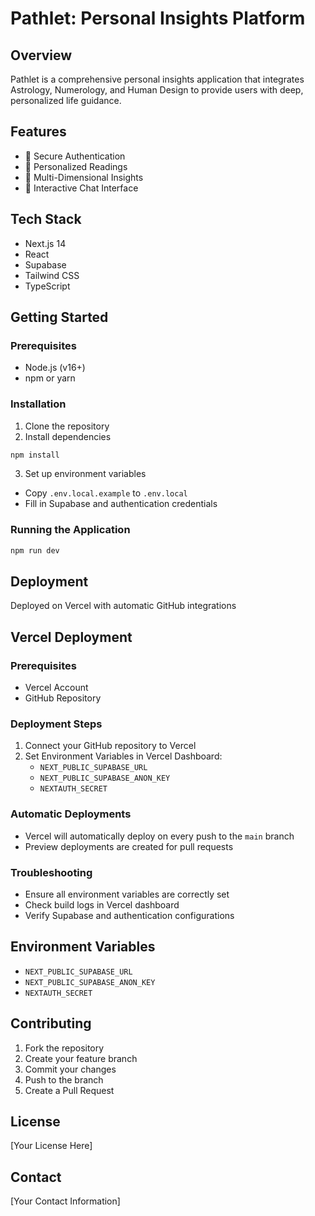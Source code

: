# Pathlet: Personal Insights Platform

## Overview
Pathlet is a comprehensive personal insights application that integrates Astrology, Numerology, and Human Design to provide users with deep, personalized life guidance.

## Features
- 🔐 Secure Authentication
- 🌟 Personalized Readings
- 🔮 Multi-Dimensional Insights
- 💬 Interactive Chat Interface

## Tech Stack
- Next.js 14
- React
- Supabase
- Tailwind CSS
- TypeScript

## Getting Started

### Prerequisites
- Node.js (v16+)
- npm or yarn

### Installation
1. Clone the repository
2. Install dependencies
```bash
npm install
```

3. Set up environment variables
- Copy `.env.local.example` to `.env.local`
- Fill in Supabase and authentication credentials

### Running the Application
```bash
npm run dev
```

## Deployment
Deployed on Vercel with automatic GitHub integrations

## Vercel Deployment

### Prerequisites
- Vercel Account
- GitHub Repository

### Deployment Steps
1. Connect your GitHub repository to Vercel
2. Set Environment Variables in Vercel Dashboard:
   - `NEXT_PUBLIC_SUPABASE_URL`
   - `NEXT_PUBLIC_SUPABASE_ANON_KEY`
   - `NEXTAUTH_SECRET`

### Automatic Deployments
- Vercel will automatically deploy on every push to the `main` branch
- Preview deployments are created for pull requests

### Troubleshooting
- Ensure all environment variables are correctly set
- Check build logs in Vercel dashboard
- Verify Supabase and authentication configurations

## Environment Variables
- `NEXT_PUBLIC_SUPABASE_URL`
- `NEXT_PUBLIC_SUPABASE_ANON_KEY`
- `NEXTAUTH_SECRET`

## Contributing
1. Fork the repository
2. Create your feature branch
3. Commit your changes
4. Push to the branch
5. Create a Pull Request

## License
[Your License Here]

## Contact
[Your Contact Information]
